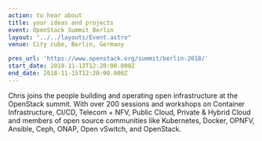 ```yaml
---
action: to hear about
title: your ideas and projects
event: OpenStack Summit Berlin
layout: "../../layouts/Event.astro"
venue: City cube, Berlin, Germany

pres_url: 'https://www.openstack.org/summit/berlin-2018/'
start_date: 2018-11-13T12:20:00.000Z
end_date: 2018-11-15T12:20:00.000Z
---
```


Chris joins the people building and operating open infrastructure at the OpenStack summit. With over 200 sessions and workshops on Container Infrastructure, CI/CD, Telecom + NFV, Public Cloud, Private & Hybrid Cloud and members of open source communities like Kubernetes, Docker, OPNFV, Ansible, Ceph, ONAP, Open vSwitch, and OpenStack.
